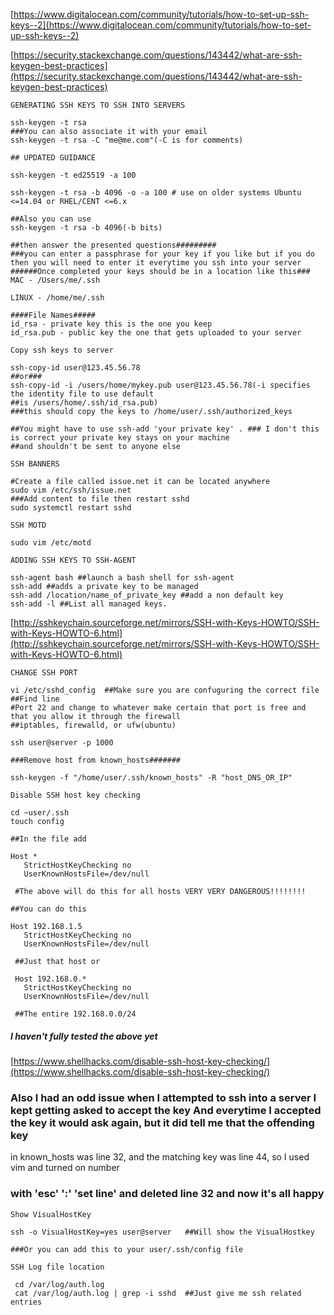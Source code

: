 [https://www.digitalocean.com/community/tutorials/how-to-set-up-ssh-keys--2](https://www.digitalocean.com/community/tutorials/how-to-set-up-ssh-keys--2)

[https://security.stackexchange.com/questions/143442/what-are-ssh-keygen-best-practices](https://security.stackexchange.com/questions/143442/what-are-ssh-keygen-best-practices)

```GENERATING SSH KEYS TO SSH INTO SERVERS```

````
ssh-keygen -t rsa
###You can also associate it with your email
ssh-keygen -t rsa -C "me@me.com"(-C is for comments)

## UPDATED GUIDANCE

ssh-keygen -t ed25519 -a 100

ssh-keygen -t rsa -b 4096 -o -a 100 # use on older systems Ubuntu <=14.04 or RHEL/CENT <=6.x

##Also you can use
ssh-keygen -t rsa -b 4096(-b bits)

##then answer the presented questions#########
###you can enter a passphrase for your key if you like but if you do then you will need to enter it everytime you ssh into your server
######Once completed your keys should be in a location like this###
MAC - /Users/me/.ssh

LINUX - /home/me/.ssh

####File Names#####
id_rsa - private key this is the one you keep
id_rsa.pub - public key the one that gets uploaded to your server
````

```Copy ssh keys to server```

````
ssh-copy-id user@123.45.56.78
##or###
ssh-copy-id -i /users/home/mykey.pub user@123.45.56.78(-i specifies the identity file to use default 
##is /users/home/.ssh/id_rsa.pub)
###this should copy the keys to /home/user/.ssh/authorized_keys

##You might have to use ssh-add 'your private key' . ### I don't this is correct your private key stays on your machine
##and shouldn't be sent to anyone else
````


```SSH BANNERS```
````
#Create a file called issue.net it can be located anywhere
sudo vim /etc/ssh/issue.net
###Add content to file then restart sshd
sudo systemctl restart sshd
````


```SSH MOTD```
````
sudo vim /etc/motd
````

```ADDING SSH KEYS TO SSH-AGENT```

````
ssh-agent bash ##launch a bash shell for ssh-agent
ssh-add ##adds a private key to be managed
ssh-add /location/name_of_private_key ##add a non default key
ssh-add -l ##List all managed keys.
````

[http://sshkeychain.sourceforge.net/mirrors/SSH-with-Keys-HOWTO/SSH-with-Keys-HOWTO-6.html](http://sshkeychain.sourceforge.net/mirrors/SSH-with-Keys-HOWTO/SSH-with-Keys-HOWTO-6.html)

```CHANGE SSH PORT```

````
vi /etc/sshd_config  ##Make sure you are confuguring the correct file
##Find line 
#Port 22 and change to whatever make certain that port is free and that you allow it through the firewall
##iptables, firewalld, or ufw(ubuntu)

ssh user@server -p 1000

###Remove host from known_hosts#######

ssh-keygen -f "/home/user/.ssh/known_hosts" -R "host_DNS_OR_IP"
````

```Disable SSH host key checking```

````
cd ~user/.ssh
touch config

##In the file add

Host *
   StrictHostKeyChecking no
   UserKnownHostsFile=/dev/null
   
 #The above will do this for all hosts VERY VERY DANGEROUS!!!!!!!!
 
##You can do this

Host 192.168.1.5
   StrictHostKeyChecking no
   UserKnownHostsFile=/dev/null
   
 ##Just that host or
 
 Host 192.168.0.*
   StrictHostKeyChecking no
   UserKnownHostsFile=/dev/null
   
 ##The entire 192.168.0.0/24
````

 
 ##### I haven't fully tested the above yet

 
 [https://www.shellhacks.com/disable-ssh-host-key-checking/](https://www.shellhacks.com/disable-ssh-host-key-checking/)
 
 
 ### Also I had an odd issue when I attempted to ssh into a server I kept getting asked to accept the key And everytime I accepted the key it would ask again, but it did tell me that the offending key
 in known_hosts was line 32, and the matching key was line 44, so I used vim and turned on number
 ### with 'esc' ':' 'set line' and deleted line 32 and now it's all happy
 
 
 ```Show VisualHostKey```

 ````
 ssh -o VisualHostKey=yes user@server   ##Will show the VisualHostkey
 
 ###Or you can add this to your user/.ssh/config file
 ````
 
 ```SSH Log file location```

````
 cd /var/log/auth.log
 cat /var/log/auth.log | grep -i sshd  ##Just give me ssh related entries
````
